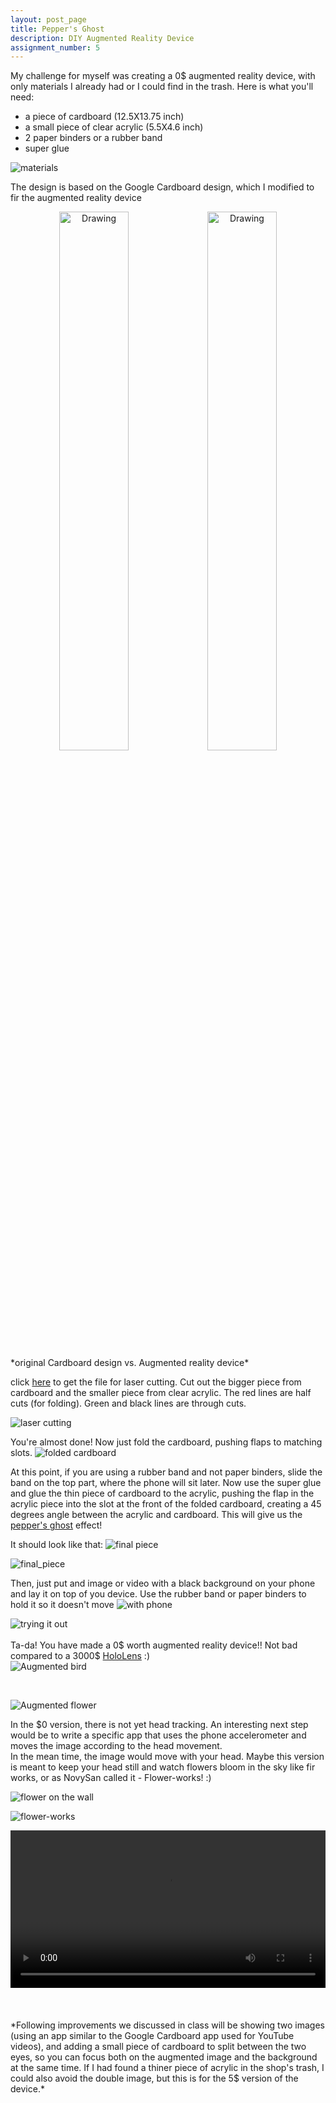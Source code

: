 ```yaml
---
layout: post_page
title: Pepper's Ghost
description: DIY Augmented Reality Device
assignment_number: 5
---
```


My challenge for myself was creating a 0$ augmented reality device, with only materials I already had or I could find in the trash.
Here is what you'll need:  

*	a piece of cardboard (12.5X13.75 inch)  
*	a small piece of clear acrylic (5.5X4.6 inch)  
*	2 paper binders or a rubber band  
*	super glue  


![materials]({{site.baseurl}}/img/peppers/materials.jpg)

The design is based on the Google Cardboard design, which I modified to fir the augmented reality device
<div align="center">
<a href="{{site.baseurl}}/img/peppers/orig_cardborad.png"><img src="{{site.baseurl}}/img/peppers/orig_cardborad.png" alt="Drawing" style="width: 47%;"/></a><a href="{{site.baseurl}}/img/peppers/my_cardboard.png"><img src="{{site.baseurl}}/img/peppers/my_cardboard.png" alt="Drawing" style="width: 47%;"/> </a>
</div>  
*original Cardboard design vs. Augmented reality device*
  

click [here]({{site.baseurl}}/img/peppers/cardboard_fianl_version.pdf) to get the file for laser cutting. Cut out the bigger piece from cardboard and the smaller piece from clear acrylic. The red lines are half cuts (for folding). Green and black lines are through cuts.


![laser cutting]({{site.baseurl}}/img/peppers/laser_cut.jpg)
  

You're almost done!
Now just fold the cardboard, pushing flaps to matching slots.
![folded cardboard]({{site.baseurl}}/img/peppers/fold.jpg)


At this point, if you are using a rubber band and not paper binders, slide the band on the top part, where the phone will sit later.
Now use the super glue and glue the thin piece of cardboard to the acrylic, pushing the flap in the acrylic piece into the slot at the front of the folded cardboard, creating a 45 degrees angle between the acrylic and cardboard. This will give us the [pepper's ghost](https://en.wikipedia.org/wiki/Pepper%27s_ghost) effect!

It should look like that:
![final piece]({{site.baseurl}}/img/peppers/done.jpg)

![final_piece]({{site.baseurl}}/img/peppers/done_1.jpg)

Then, just put and image or video with a black background on your phone and lay it on top of you device. Use the rubber band or paper binders to hold it so it doesn't move
![with phone]({{site.baseurl}}/img/peppers/done_2.jpg)

![trying it out]({{site.baseurl}}/img/peppers/try.jpg)
<br/>
<br/>
Ta-da!
You have made a 0$ worth augmented reality device!!
Not bad compared to a 3000$ [HoloLens](https://www.microsoft.com/microsoft-hololens/en-us) :)
<br/>
![Augmented bird]({{site.baseurl}}/img/peppers/bird.jpg)

<br/>

![Augmented flower]({{site.baseurl}}/img/peppers/flower.jpg)

In the $0 version, there is not yet head tracking. An interesting next step would be to write a specific app that uses the phone accelerometer and moves the image according to the head movement.  
In the mean time, the image would move with your head. Maybe this version is meant to keep your head still and watch flowers bloom in the sky like fir works, or as NovySan called it - Flower-works! :)

![flower on the wall]({{site.baseurl}}/img/peppers/flower_2.jpg)  
  

![flower-works]({{site.baseurl}}/img/peppers/flower-works.jpg)
<div align="center">
<video width="100%" controls>
  <source src="{{site.baseurl}}/img/peppers/short_version.mp4" type="video/mp4">
Your browser does not support the video tag.
</video>
</div>

  
<br/>
<br/>
<br/>
*Following improvements we discussed in class will be showing two images (using an app similar to the Google Cardboard app used for YouTube videos), and adding a small piece of cardboard to split between the two eyes, so you can focus both on the augmented image and the background at the same time.
If I had found a thiner piece of acrylic in the shop's trash, I could also avoid the double image, but this is for the 5$ version of the device.*